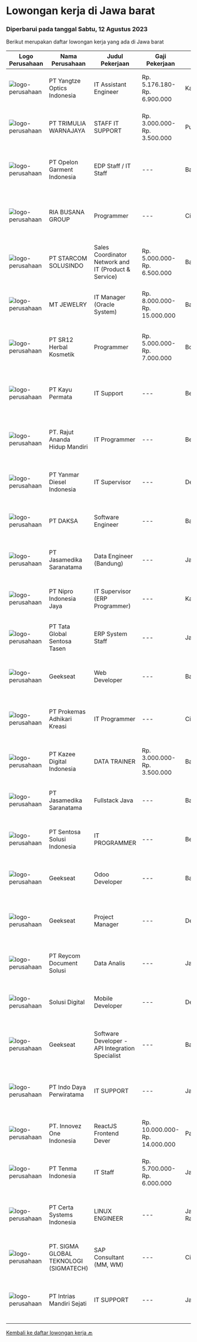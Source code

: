 
  # Lowongan kerja di Jawa barat

  ### Diperbarui pada tanggal Sabtu, 12 Agustus 2023

  Berikut merupakan daftar lowongan kerja yang ada di Jawa barat

  |Logo Perusahaan | Nama Perusahaan | Judul Pekerjaan | Gaji Pekerjaan | Lokasi | Deskripsi | Tanggal diunggah | Pranala |
  | -------------- | --------------- | --------------- | --------- | --------- | -------------- | ------- | ----------- |
  |![logo-perusahaan](https://image-service-cdn.seek.com.au/6fe92b42e40903d60c815107135bee36461b1cd6/ee4dce1061f3f616224767ad58cb2fc751b8d2dc)|PT Yangtze Optics Indonesia|IT Assistant Engineer|Rp. 5.176.180-Rp. 6.900.000|Karawang|Responsibilities: Create and implement IT policies and procedures, including IT security policies. Provide customers with timely, professional,...|Jumat, 11 Agustus 2023|https://www.jobstreet.co.id/id/job/it-assistant-engineer-4434659?token=0~0fe17a17-3acc-470b-bbfd-7397738c1157&sectionRank=1&jobId=jobstreet-id-job-4434659|
|![logo-perusahaan](https://image-service-cdn.seek.com.au/3e116e7226027f8b4583423e008d63e42b597a9b/ee4dce1061f3f616224767ad58cb2fc751b8d2dc)|PT TRIMULIA WARNAJAYA|STAFF IT SUPPORT|Rp. 3.000.000-Rp. 3.500.000|Purwakarta|Staff IT SupportPendidikan min SMK Jurusan ITbersedia di tempatkan di Subang Jawa Barat1.     Memahami dan menguasai dasar – dasar...|Jumat, 11 Agustus 2023|https://www.jobstreet.co.id/id/job/staff-it-support-4435144?token=0~0fe17a17-3acc-470b-bbfd-7397738c1157&sectionRank=2&jobId=jobstreet-id-job-4435144|
|![logo-perusahaan](https://image-service-cdn.seek.com.au/37adfd6777c8d7784fc28788a0ae6a42354fcacf/ee4dce1061f3f616224767ad58cb2fc751b8d2dc)|PT Opelon Garment Indonesia|EDP Staff / IT Staff|---|Bandung|- Jaringan Internet- Kemampuan teknis technical support- Kemampuan teknis desk support- Kemampuan Problem Solving- Kemampuan Komunikasi- Kemampuan...|Kamis, 10 Agustus 2023|https://www.jobstreet.co.id/id/job/edp-staff-it-staff-4434135?token=0~0fe17a17-3acc-470b-bbfd-7397738c1157&sectionRank=3&jobId=jobstreet-id-job-4434135|
|![logo-perusahaan](https://image-service-cdn.seek.com.au/6f70b67817ed68b5a8fe2e608938e35dafe3658e/ee4dce1061f3f616224767ad58cb2fc751b8d2dc)|RIA BUSANA GROUP|Programmer|---|Cibinong|Tanggung Jawab: Menganalisis kebutuhan sistem aplikasi perusahaan. Membuat Aplikasi Desktop/Web/Android. Membuat flowchart / Business Process aplikasi...|Kamis, 10 Agustus 2023|https://www.jobstreet.co.id/id/job/programmer-4433191?token=0~0fe17a17-3acc-470b-bbfd-7397738c1157&sectionRank=4&jobId=jobstreet-id-job-4433191|
|![logo-perusahaan](https://image-service-cdn.seek.com.au/ac6579d15764a2f85aa1036e15f5fa9bda6d39a5/ee4dce1061f3f616224767ad58cb2fc751b8d2dc)|PT STARCOM SOLUSINDO|Sales Coordinator Network and IT (Product & Service)|Rp. 5.000.000-Rp. 6.500.000|Bandung|Leads generating Review weekly activity into direct superior (challenges,potential customer,visit schedule and incoming/ongoing project ) Engaged...|Rabu, 09 Agustus 2023|https://www.jobstreet.co.id/id/job/sales-coordinator-network-and-it-product-service-4432266?token=0~0fe17a17-3acc-470b-bbfd-7397738c1157&sectionRank=5&jobId=jobstreet-id-job-4432266|
|![logo-perusahaan](https://image-service-cdn.seek.com.au/c9cf882fcae076817c35a8893920508b4a30b265/ee4dce1061f3f616224767ad58cb2fc751b8d2dc)|MT JEWELRY|IT Manager (Oracle System)|Rp. 8.000.000-Rp. 15.000.000|Bandung|Kualifikasi IT perusahaan kami, meliputi IT Support dengan jobdec instalasi, evaluasi dan peningkatan terhadap tiga objek utama yaitu komputer,...|Kamis, 10 Agustus 2023|https://www.jobstreet.co.id/id/job/it-manager-oracle-system-4434129?token=0~0fe17a17-3acc-470b-bbfd-7397738c1157&sectionRank=6&jobId=jobstreet-id-job-4434129|
|![logo-perusahaan](https://image-service-cdn.seek.com.au/331cc6d4d8722043300886d27125fd56c3f0cdfd/ee4dce1061f3f616224767ad58cb2fc751b8d2dc)|PT SR12 Herbal Kosmetik|Programmer|Rp. 5.000.000-Rp. 7.000.000|Bogor|Melakukan testing pada produk yang akan direlease Membuat dan megembangkan produk yang sudah ada Mampu mempresentasikan pekerjaan dengan baik Menyusun...|Jumat, 11 Agustus 2023|https://www.jobstreet.co.id/id/job/programmer-4434957?token=0~0fe17a17-3acc-470b-bbfd-7397738c1157&sectionRank=7&jobId=jobstreet-id-job-4434957|
|![logo-perusahaan](https://image-service-cdn.seek.com.au/4da3b6432f27c9f8e5b83a4dea8d4a51049c91ab/ee4dce1061f3f616224767ad58cb2fc751b8d2dc)|PT Kayu Permata|IT Support|---|Bekasi|JOBDESK Maintenance PC, Server, Printer, LAN, Internet &amp; CCTV Trouble shoot Update backup sistem Upload Master data SAP KUALIFIKASI Usia maksimal...|Senin, 07 Agustus 2023|https://www.jobstreet.co.id/id/job/it-support-4429570?token=0~0fe17a17-3acc-470b-bbfd-7397738c1157&sectionRank=8&jobId=jobstreet-id-job-4429570|
|![logo-perusahaan](https://image-service-cdn.seek.com.au/a8f4591b64bb3896e525e9ad35138b4de0bfb1a3/ee4dce1061f3f616224767ad58cb2fc751b8d2dc)|PT. Rajut Ananda Hidup Mandiri|IT Programmer|---|Bekasi|Responsibilities: Developing application from scratch or existing PHP framework Understanding and implement requirement of business users Designing...|Kamis, 10 Agustus 2023|https://www.jobstreet.co.id/id/job/it-programmer-4432474?token=0~0fe17a17-3acc-470b-bbfd-7397738c1157&sectionRank=9&jobId=jobstreet-id-job-4432474|
|![logo-perusahaan](https://image-service-cdn.seek.com.au/2f7c413b703b68da573e70fa60abb2dd0a6ab822/ee4dce1061f3f616224767ad58cb2fc751b8d2dc)|PT Yanmar Diesel Indonesia|IT Supervisor|---|Depok|Responsibilitiy : Manage activity of IT Section by directing the work of subordinate Maintain the operation of IT system efficiently, provide system...|Selasa, 08 Agustus 2023|https://www.jobstreet.co.id/id/job/it-supervisor-4430195?token=0~0fe17a17-3acc-470b-bbfd-7397738c1157&sectionRank=10&jobId=jobstreet-id-job-4430195|
|![logo-perusahaan](https://image-service-cdn.seek.com.au/a94504a489ba2c800804a637a6faa49967276d16/ee4dce1061f3f616224767ad58cb2fc751b8d2dc)|PT DAKSA|Software Engineer|---|Bandung|Responsibilities Develop secure, reliable, and scalable system and web or desktop based app for enterprise and financial system. Working in team work...|Jumat, 11 Agustus 2023|https://www.jobstreet.co.id/id/job/software-engineer-4435252?token=0~0fe17a17-3acc-470b-bbfd-7397738c1157&sectionRank=11&jobId=jobstreet-id-job-4435252|
|![logo-perusahaan](https://image-service-cdn.seek.com.au/7cdc071d90abd96b4cf7706a1694f0662aa509a1/ee4dce1061f3f616224767ad58cb2fc751b8d2dc)|PT Jasamedika Saranatama|Data Engineer (Bandung)|---|Jawa Barat|Deskripsi PekerjaanKualifikasi: Bachelor degree from computer science or related fields, or equivalent software engineering experience. Proficiency in...|Jumat, 11 Agustus 2023|https://www.jobstreet.co.id/id/job/data-engineer-bandung-4435477?token=0~0fe17a17-3acc-470b-bbfd-7397738c1157&sectionRank=12&jobId=jobstreet-id-job-4435477|
|![logo-perusahaan](https://image-service-cdn.seek.com.au/b82a297f2ec245a9a23f1f7ccfcef2f6817a9124/ee4dce1061f3f616224767ad58cb2fc751b8d2dc)|PT Nipro Indonesia Jaya|IT Supervisor (ERP Programmer)|---|Karawang|Job Description:SAP MM, SD, PP, QM, FI, CO. Responsible and providing for technical and functional development support, configuration, enhancement and...|Senin, 07 Agustus 2023|https://www.jobstreet.co.id/id/job/it-supervisor-erp-programmer-4430051?token=0~0fe17a17-3acc-470b-bbfd-7397738c1157&sectionRank=13&jobId=jobstreet-id-job-4430051|
|![logo-perusahaan](https://image-service-cdn.seek.com.au/7c2f5e441cfdc00a92d72206fa726d44fd2c2ba0/ee4dce1061f3f616224767ad58cb2fc751b8d2dc)|PT Tata Global Sentosa Tasen|ERP System Staff|---|Jawa Barat|Spesifikasi : Mengerti komputer, diutamakan komputer akuntasi dan ERP System Minimal lulusan D3 Dapat bekerja sama dengan tim dan individu Gesit,...|Rabu, 09 Agustus 2023|https://www.jobstreet.co.id/id/job/erp-system-staff-4432122?token=0~0fe17a17-3acc-470b-bbfd-7397738c1157&sectionRank=14&jobId=jobstreet-id-job-4432122|
|![logo-perusahaan](https://image-service-cdn.seek.com.au/a94166d692fda70a364e9d5191d7ced8a65f1597/ee4dce1061f3f616224767ad58cb2fc751b8d2dc)|Geekseat|Web Developer|---|Bali|Position Overview: We are seeking a skilled Web Developer with expertise in WordPress to join our team. The ideal candidate will have a strong...|Kamis, 10 Agustus 2023|https://www.jobstreet.co.id/id/job/web-developer-4433630?token=0~0fe17a17-3acc-470b-bbfd-7397738c1157&sectionRank=15&jobId=jobstreet-id-job-4433630|
|![logo-perusahaan](https://image-service-cdn.seek.com.au/ba0898ce4539c7172bf405ee05ff9d5cba14c6a1/ee4dce1061f3f616224767ad58cb2fc751b8d2dc)|PT Prokemas Adhikari Kreasi|IT Programmer|---|Cikarang|Uraian Pekerjaan Melakukan pengembangan application system / reporting system serta memastikan sesuai dengan kebutuhan perusahaan Membuat dan...|Senin, 07 Agustus 2023|https://www.jobstreet.co.id/id/job/it-programmer-4429131?token=0~0fe17a17-3acc-470b-bbfd-7397738c1157&sectionRank=16&jobId=jobstreet-id-job-4429131|
|![logo-perusahaan](https://image-service-cdn.seek.com.au/2f73f015009719a2a165513ea13522700ae23008/ee4dce1061f3f616224767ad58cb2fc751b8d2dc)|PT Kazee Digital Indonesia|DATA TRAINER|Rp. 3.000.000-Rp. 3.500.000|Bandung|Melakukan kegiatan pengumpulan data seperti input data, filter data, edit data dari berbagai sumber yang dibutuhkan. Kualifikasi: Usia maksimal 30...|Rabu, 09 Agustus 2023|https://www.jobstreet.co.id/id/job/data-trainer-4432822?token=0~0fe17a17-3acc-470b-bbfd-7397738c1157&sectionRank=17&jobId=jobstreet-id-job-4432822|
|![logo-perusahaan](https://image-service-cdn.seek.com.au/7cdc071d90abd96b4cf7706a1694f0662aa509a1/ee4dce1061f3f616224767ad58cb2fc751b8d2dc)|PT Jasamedika Saranatama|Fullstack Java|---|Bandung|Qualifications: Pendidikan min. D3 (Teknik Informatika / System Informatika / Management Informatika / Sistem Informasi) Memiliki inisiatif tinggi,...|Jumat, 11 Agustus 2023|https://www.jobstreet.co.id/id/job/fullstack-java-4435484?token=0~0fe17a17-3acc-470b-bbfd-7397738c1157&sectionRank=18&jobId=jobstreet-id-job-4435484|
|![logo-perusahaan](https://image-service-cdn.seek.com.au/54d96bd0d70f92e0d701c117710a9e4ed8561ce7/ee4dce1061f3f616224767ad58cb2fc751b8d2dc)|PT Sentosa Solusi Indonesia|IT PROGRAMMER|---|Bekasi|Responsibilities: Understanding and implement requirement of business users. Developing, analyzing and managing PHP Web Application and supporting...|Selasa, 08 Agustus 2023|https://www.jobstreet.co.id/id/job/it-programmer-4430992?token=0~0fe17a17-3acc-470b-bbfd-7397738c1157&sectionRank=19&jobId=jobstreet-id-job-4430992|
|![logo-perusahaan](https://image-service-cdn.seek.com.au/a94166d692fda70a364e9d5191d7ced8a65f1597/ee4dce1061f3f616224767ad58cb2fc751b8d2dc)|Geekseat|Odoo Developer|---|Bali|Position Overview: As an Odoo Developer, you will play a crucial role in designing, developing, and customising applications within the Odoo ERP...|Jumat, 11 Agustus 2023|https://www.jobstreet.co.id/id/job/odoo-developer-4434573?token=0~0fe17a17-3acc-470b-bbfd-7397738c1157&sectionRank=20&jobId=jobstreet-id-job-4434573|
|![logo-perusahaan](https://image-service-cdn.seek.com.au/a94166d692fda70a364e9d5191d7ced8a65f1597/ee4dce1061f3f616224767ad58cb2fc751b8d2dc)|Geekseat|Project Manager|---|Denpasar|Position Overview: We are seeking an experienced Project Manager with a strong background in implementing and managing Odoo ERP (Enterprise Resource...|Kamis, 10 Agustus 2023|https://www.jobstreet.co.id/id/job/project-manager-4433645?token=0~0fe17a17-3acc-470b-bbfd-7397738c1157&sectionRank=21&jobId=jobstreet-id-job-4433645|
|![logo-perusahaan](https://image-service-cdn.seek.com.au/02dae94f6eb782fa938bf642ce7d40db12319b7c/ee4dce1061f3f616224767ad58cb2fc751b8d2dc)|PT Reycom Document Solusi|Data Analis|---|Jawa Barat|Kualifikasi : Usia Max 35 Tahun Pendidikan Terakhir : D3 / S1 Keperawatan/kebidana/Kesehatan Masyarakat Memiliki pengalaman Klaim Analis TPA/Asuransi...|Selasa, 08 Agustus 2023|https://www.jobstreet.co.id/id/job/data-analis-4431418?token=0~0fe17a17-3acc-470b-bbfd-7397738c1157&sectionRank=22&jobId=jobstreet-id-job-4431418|
|![logo-perusahaan](https://image-service-cdn.seek.com.au/6bc4b6805e4c8c32f21625b54677c05d6dc49aac/ee4dce1061f3f616224767ad58cb2fc751b8d2dc)|Solusi Digital|Mobile Developer|---|Depok|We are hiring a Mobile developer to engineer applications that will run across Android and iOS. Someone who can take ownership of applications, solve...|Jumat, 11 Agustus 2023|https://www.jobstreet.co.id/id/job/mobile-developer-4428841?token=0~0fe17a17-3acc-470b-bbfd-7397738c1157&sectionRank=23&jobId=jobstreet-id-job-4428841|
|![logo-perusahaan](https://image-service-cdn.seek.com.au/a94166d692fda70a364e9d5191d7ced8a65f1597/ee4dce1061f3f616224767ad58cb2fc751b8d2dc)|Geekseat|Software Developer - API Integration Specialist|---|Bali|Position Overview: We are seeking a highly skilled Software Developer with extensive expertise in API-first development frameworks and a deep...|Kamis, 10 Agustus 2023|https://www.jobstreet.co.id/id/job/software-developer-api-integration-specialist-4433664?token=0~0fe17a17-3acc-470b-bbfd-7397738c1157&sectionRank=24&jobId=jobstreet-id-job-4433664|
|![logo-perusahaan](https://i.ibb.co/sqvTCh9/112815900-stock-vector-no-image-available-icon-flat-vector.webp)|PT Indo Daya Perwiratama|IT SUPPORT|---|Jawa Barat|Persyaratan : Lulusan SMA/ SMK  jurusan yang ada hubungan dengan IT Mempunyai pengetahuan dan pengalaman dalam teknologi website PHP, HTML,...|Kamis, 10 Agustus 2023|https://www.jobstreet.co.id/id/job/it-support-1036654386?token=0~0fe17a17-3acc-470b-bbfd-7397738c1157&sectionRank=25&jobId=jobstreet-id-job-1036654386|
|![logo-perusahaan](https://image-service-cdn.seek.com.au/b298687ae02f9798573838624580ad51c34fe2f1/ee4dce1061f3f616224767ad58cb2fc751b8d2dc)|PT. Innovez One Indonesia|ReactJS Frontend Dever|Rp. 10.000.000-Rp. 14.000.000|Papua|Innovez One is a tech innovator in the maritime sector, transforming maritime sector through digitalisation and AI powered solutions in solving...|Selasa, 08 Agustus 2023|https://www.jobstreet.co.id/id/job/reactjs-frontend-dever-4431326?token=0~0fe17a17-3acc-470b-bbfd-7397738c1157&sectionRank=26&jobId=jobstreet-id-job-4431326|
|![logo-perusahaan](https://image-service-cdn.seek.com.au/be338622ce0929c34b62a9cda5577ffc020cc363/ee4dce1061f3f616224767ad58cb2fc751b8d2dc)|PT Tenma Indonesia|IT Staff|Rp. 5.700.000-Rp. 6.000.000|Jawa Barat|Persyaratan : Usia maks. 35 tahun Memiliki pengalaman dibidang IT min. 2 tahun Lulusan D3/S1 dengan jurusan Teknik Komputer (TI / SI) Bisa berbahasa...|Kamis, 03 Agustus 2023|https://www.jobstreet.co.id/id/job/it-staff-4426472?token=0~0fe17a17-3acc-470b-bbfd-7397738c1157&sectionRank=27&jobId=jobstreet-id-job-4426472|
|![logo-perusahaan](https://image-service-cdn.seek.com.au/02c2e02b4dec2b63ad685737690440082dda42cd/ee4dce1061f3f616224767ad58cb2fc751b8d2dc)|PT Certa Systems Indonesia|LINUX ENGINEER|---|Jakarta Raya|ROLE Becoming root on other people’s servers. RESPONSIBILITIES Architecting high-level and low-level design of Linux-based, open source system...|Selasa, 08 Agustus 2023|https://www.jobstreet.co.id/id/job/linux-engineer-4431164?token=0~0fe17a17-3acc-470b-bbfd-7397738c1157&sectionRank=28&jobId=jobstreet-id-job-4431164|
|![logo-perusahaan](https://image-service-cdn.seek.com.au/7f5820662b3590c2231782c29931979332943e74/ee4dce1061f3f616224767ad58cb2fc751b8d2dc)|PT. SIGMA GLOBAL TEKNOLOGI (SIGMATECH)|SAP Consultant (MM, WM)|---|Cikarang|REQUIREMENTS: Bachelor's degree in Computer Science, Industrial Engineering or a related field. Minimum 1 year experience in using SAP MM or WM...|Kamis, 10 Agustus 2023|https://www.jobstreet.co.id/id/job/sap-consultant-mm-wm-4433698?token=0~0fe17a17-3acc-470b-bbfd-7397738c1157&sectionRank=29&jobId=jobstreet-id-job-4433698|
|![logo-perusahaan](https://image-service-cdn.seek.com.au/1ab62fab24a0c7c2dadf1504055e31465975936f/ee4dce1061f3f616224767ad58cb2fc751b8d2dc)|PT Intrias Mandiri Sejati|IT SUPPORT|---|Jawa Barat|TUGAS &amp; TANGGUNG JAWAB  Memonitor penanganan masalah (problem).  Memonitor ketersediaan dan kesiapan system yaitu dengan daily check up system dan...|Selasa, 08 Agustus 2023|https://www.jobstreet.co.id/id/job/it-support-1036632328?token=0~0fe17a17-3acc-470b-bbfd-7397738c1157&sectionRank=30&jobId=jobstreet-id-job-1036632328|


  [Kembali ke daftar lowongan kerja 🔙](../README.md#daftar-lowongan-kerja)
  